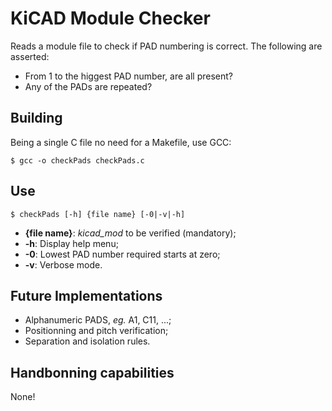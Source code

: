 # KiCAD Module Checker
Reads a module file to check if PAD numbering is correct. The following are asserted:

* From 1 to the higgest PAD number, are all present?
* Any of the PADs are repeated?

## Building
Being a single C file no need for a Makefile, use GCC:

```
$ gcc -o checkPads checkPads.c
```

## Use

```
$ checkPads [-h] {file name} [-0|-v|-h]
```

* **{file name}**: *kicad_mod* to be verified (mandatory);
* **-h**: Display help menu;
* **-0**: Lowest PAD number required starts at zero;
* **-v**: Verbose mode.

## Future Implementations

* Alphanumeric PADS, *eg.* A1, C11, ...;
* Positionning and pitch verification;
* Separation and isolation rules.

## Handbonning capabilities

None!
